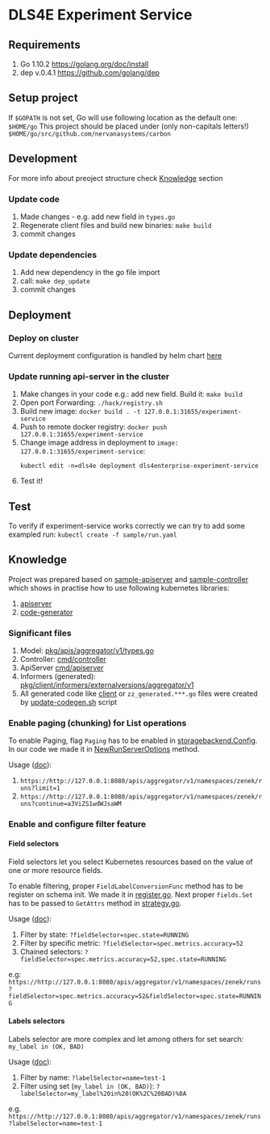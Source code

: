 # DLS4E Experiment Service


## Requirements
1. Go 1.10.2 https://golang.org/doc/install
1. dep v.0.4.1 https://github.com/golang/dep


## Setup project
If `$GOPATH` is not set, Go will use following location as the default one: `$HOME/go`
This project should be placed under (only non-capitals letters!) `$HOME/go/src/github.com/nervanasystems/carbon`


## Development
For more info about preoject structure check [Knowledge](#knowledge) section

### Update code
1. Made changes - e.g. add new field in `types.go`
1. Regenerate client files and build new binaries: `make build`
1. commit changes

### Update dependencies
1. Add new dependency in the go file import
1. call: `make dep_update`
1. commit changes


## Deployment

### Deploy on cluster
Current deployment configuration is handled by helm chart [here](../../dls4e-charts/experiment-service)

### Update running api-server in the cluster
1. Make changes in your code e.g.: add new field. Build it: `make build`
1. Open port Forwarding: `./hack/registry.sh`
1. Build new image: `docker build . -t 127.0.0.1:31655/experiment-service`
1. Push to remote docker registry: `docker push 127.0.0.1:31655/experiment-service`
1. Change image address in deployment to `image: 127.0.0.1:31655/experiment-service`: 
    ```
    kubectl edit -n=dls4e deployment dls4enterprise-experiment-service
    ```
1. Test it!

## Test
To verify if experiment-service works correctly we can try to add some exampled run: `kubectl create -f sample/run.yaml`


## Knowledge
Project was prepared based on [sample-apiserver](https://github.com/kubernetes/sample-apiserver) and
[sample-controller](https://github.com/kubernetes/sample-controller) which shows in practise 
how to use following kubernetes libraries:
1. [apiserver](https://github.com/kubernetes/apiserver)
1. [code-generator](https://github.com/kubernetes/code-generator)

### Significant files
1. Model: [pkg/apis/aggregator/v1/types.go](pkg/apis/aggregator/v1/types.go)
1. Controller: [cmd/controller](cmd/controller)
1. ApiServer [cmd/apiserver](cmd/apiserver)
1. Informers (generated): [pkg/client/informers/externalversions/aggregator/v1](pkg/client/informers/externalversions/aggregator/v1)
1. All generated code like [client](pkg/client) or `zz_generated.***.go` files were created by [update-codegen.sh](hack/update-codegen.sh) script

### Enable paging (chunking) for List operations
To enable Paging, flag `Paging` has to be enabled in [storagebackend.Config](https://github.com/kubernetes/apiserver/blob/master/pkg/storage/storagebackend/config.go).
In our code we made it in [NewRunServerOptions](https://github.com/NervanaSystems/carbon/blob/develop/applications/experiment-service/cmd/apiserver/start.go#L46) method.

Usage ([doc](https://github.com/kubernetes/kubernetes/commit/35ffb5c6cf70974c0a571cd1ebdc72ad8d0f8332)):
1. `https://http://127.0.0.1:8080/apis/aggregator/v1/namespaces/zenek/runs?limit=1`
1. `https://http://127.0.0.1:8080/apis/aggregator/v1/namespaces/zenek/runs?continue=a3ViZS1wdWJsaWM`

### Enable and configure filter feature

#### Field selectors
Field selectors let you select Kubernetes resources based on the value of one or more resource fields.

To enable filtering, proper `FieldLabelConversionFunc` method has to be register on schema init. We made it in [register.go](pkg/apis/aggregator/v1/register.go#L43).
Next proper `fields.Set` has to be passed to `GetAttrs` method in [strategy.go](pkg/registry/aggregator/run/strategy.go#L47).

Usage ([doc](https://kubernetes.io/docs/concepts/overview/working-with-objects/field-selectors/)):
1. Filter by state: `?fieldSelector=spec.state=RUNNING`
1. Filter by specific metric: `?fieldSelector=spec.metrics.accuracy=52`
1. Chained selectors: `?fieldSelector=spec.metrics.accuracy=52,spec.state=RUNNING`

e.g: `https://http://127.0.0.1:8080/apis/aggregator/v1/namespaces/zenek/runs?fieldSelector=spec.metrics.accuracy=52&fieldSelector=spec.state=RUNNING`

#### Labels selectors
Labels selector are more complex and let among others for set search: `my_label in (OK, BAD)`

Usage ([doc](https://kubernetes.io/docs/concepts/overview/working-with-objects/labels/#api)):
1. Filter by name: `?labelSelector=name=test-1`
1. Filter using set (`my_label in (OK, BAD)`): `?labelSelector=my_label%20in%20(OK%2C%20BAD)%0A`

e.g. `https://http://127.0.0.1:8080/apis/aggregator/v1/namespaces/zenek/runs?labelSelector=name=test-1`
